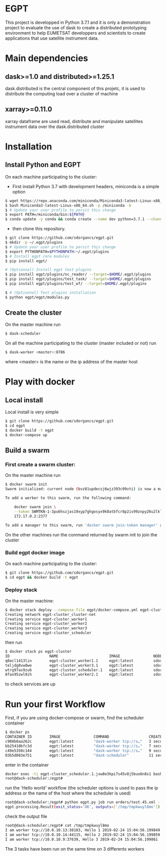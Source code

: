 # EGPT

This project is developped in Python 3.7.1 and it is only a demonstration project to evaluate the use of dask to create a distributed prototyping environment to help EUMETSAT developpers and scientists to create applications that use satellite instrument data.

# Main dependencies
## dask>=1.0 and distributed>=1.25.1
dask.distributed is the central component of this projetc, it is used to distribute the computing load over a cluster of machine
## xarray>=0.11.0
xarray dataframe are used read, distribute and manipulate satellites instrument data over the dask.distributed cluster

# Installation
## Install Python and EGPT
On each machine participating to the cluster: 

- First install Python 3.7 with development headers, miniconda is a simple option

```bash
$ wget https://repo.anaconda.com/miniconda/Miniconda3-latest-Linux-x86_64.sh
$ bash Miniconda3-latest-Linux-x86_64.sh -p /miniconda -b
$ # Update your user profile to persit this change
$ export PATH=/miniconda/bin:${PATH}
$ conda update -y conda && conda create --name dev python=3.7.1 --channel conda-forge
```

- then clone this repository.

```bash
$ git clone https://github.com/sdorgancs/egpt.git
$ mkdir -p ~/.egpt/plugins
$ # Update your user profile to persit this change
$ export PYTHONPATH=$PYTHONPATH:~/.egpt/plugins
$ # Install egpt core modules
$ pip install egpt/

# (Optionnal) Install egpt test plugins
$ pip install egpt/plugins/nc_reader/ --target=$HOME/.egpt/plugins
$ pip install egpt/plugins/test_task/ --target=$HOME/.egpt/plugins
$ pip install egpt/plugins/test_wf/ --target=$HOME/.egpt/plugins

$ # (Optionnal) Test plugins installation
$ python egpt/egpt/modules.py
```
## Create the cluster
On the master machine run
```bash
$ dask-scheduler
```
On all the machine participating to the cluster (master included or not) run
```bash
$ dask-worker <master>:8786
```
where \<master> is the name or the ip address of the master host

# Play with docker
## Local install
Local install is very simple
```bash
$ git clone https://github.com/sdorgancs/egpt.git
$ cd egpt
$ docker build -t egpt
$ docker-compose up
```

## Build a swarm
### First create a swarm cluster:
On the master machine run
```bash
$ docker swarm init
Swarm initialized: current node (bvz81updecsj6wjz393c09vti) is now a manager.

To add a worker to this swarm, run the following command:

    docker swarm join \
    --token SWMTKN-1-3pu6hszjas19xyp7ghgosyx9k8atbfcr8p2is99znpy26u2lkl-1awxwuwd3z9j1z3puu7rcgdbx \
    172.17.0.2:2377

To add a manager to this swarm, run 'docker swarm join-token manager' and follow the instructions.
```
On the other machines run the command returned by swarm init to join the cluster

### Build egpt docker image
On each machine participating to the cluster:

```bash
$ git clone https://github.com/sdorgancs/egpt.git
$ cd egpt && docker build -t egpt
```

### Deploy stack
On the master machine:
```bash
$ docker stack deploy --compose-file egpt/docker-compose.yml egpt-cluster
Creating network egpt-cluster_cluster-net
Creating service egpt-cluster_worker1
Creating service egpt-cluster_worker2
Creating service egpt-cluster_worker3
Creating service egpt-cluster_scheduler
```
then run 
```bash
$ docker stack ps egpt-cluster
ID                  NAME                       IMAGE               NODE                 DESIRED STATE       CURRENT STATE           ERROR                       PORTS
q0acl1413lin        egpt-cluster_worker1.1     egpt:latest         sdorgan-AERO-15XV8   Running             Running 2 minutes ago                               
teljdg8vw8we        egpt-cluster_worker3.1     egpt:latest         sdorgan-AERO-15XV8   Running             Running 2 minutes ago                               
wtrg97as9zu6        egpt-cluster_scheduler.1   egpt:latest         sdorgan-AERO-15XV8   Running             Running 2 minutes ago                               
8fax95zwl0ih        egpt-cluster_worker2.1     egpt:latest         sdorgan-AERO-15XV8   Running             Running 2 minutes ago                               
```
to check services are up

# Run your first Workflow
First, if you are using docker-compose or swarm, find the scheduler container
```bash
$ docker ps
CONTAINER ID        IMAGE               COMMAND                  CREATED             STATUS              PORTS               NAMES
c908b8aa262c        egpt:latest         "dask-worker tcp://s…"   3 seconds ago       Up 1 second                             egpt-cluster_worker3.1.jthezuh19wadzf06bp5b33ox1
bb25410bfc3d        egpt:latest         "dask-worker tcp://s…"   7 seconds ago       Up 5 seconds                            egpt-cluster_worker2.1.63ooe478a114ep3hv99usw4an
c49e5350c144        egpt:latest         "dask-worker tcp://s…"   9 seconds ago       Up 8 seconds                            egpt-cluster_worker1.1.z9q1yyeek7yw63v5gw1cuhza8
03b5d083e751        egpt:latest         "dask-scheduler"         11 seconds ago      Up 9 seconds                            egpt-cluster_scheduler.1.jxw8e3kpi7s45v8j5buo6n8s1
```
enter in the container
```bash
docker exec -ti egpt-cluster_scheduler.1.jxw8e3kpi7s45v8j5buo6n8s1 bash
root@dask-scheduler:/egpt#
```
run the 'Hello world' workflow (the scheduler options is used to pass the ip address or the name of the host where the scheduler is used)
```bash
root@dask-scheduler:/egpt# python egpt.py job run orders/test.45.xml --scheduler scheduler:8786
egpt.processing.Result(exit_status='OK', outputs=['/tmp/tmpkwuyl8mo'])
```
check the output file
```bash
root@dask-scheduler:/egpt# cat /tmp/tmpkwuyl8mo
I am worker tcp://10.0.10.13:38183, Hello 1 2019-02-24 15:04:56.199849
I am worker tcp://10.0.10.14:44115, Hello 2 2019-02-24 15:04:56.199859
I am worker tcp://10.0.10.9:37639, Hello 3 2019-02-24 15:04:56.199861
```
The 3 tasks have been run on the same time on 3 differents workers
